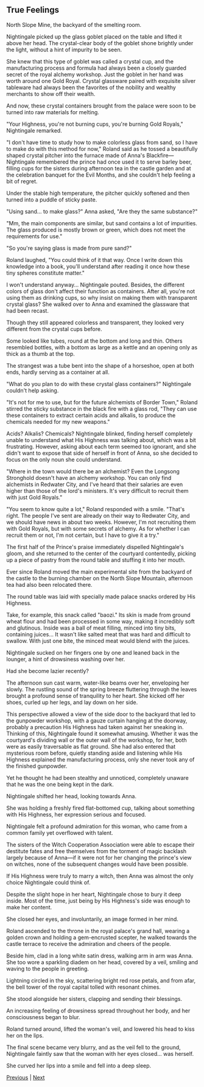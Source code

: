 ## True Feelings
North Slope Mine, the backyard of the smelting room.



Nightingale picked up the glass goblet placed on the table and lifted it above her head. The crystal-clear body of the goblet shone brightly under the light, without a hint of impurity to be seen.



She knew that this type of goblet was called a crystal cup, and the manufacturing process and formula had always been a closely guarded secret of the royal alchemy workshop. Just the goblet in her hand was worth around one Gold Royal. Crystal glassware paired with exquisite silver tableware had always been the favorites of the nobility and wealthy merchants to show off their wealth.



And now, these crystal containers brought from the palace were soon to be turned into raw materials for melting.



"Your Highness, you're not burning cups, you're burning Gold Royals," Nightingale remarked.



"I don't have time to study how to make colorless glass from sand, so I have to make do with this method for now," Roland said as he tossed a beautifully shaped crystal pitcher into the furnace made of Anna's Blackfire—Nightingale remembered the prince had once used it to serve barley beer, filling cups for the sisters during afternoon tea in the castle garden and at the celebration banquet for the Evil Months, and she couldn't help feeling a bit of regret.



Under the stable high temperature, the pitcher quickly softened and then turned into a puddle of sticky paste.



"Using sand... to make glass?" Anna asked, "Are they the same substance?"



"Mm, the main components are similar, but sand contains a lot of impurities. The glass produced is mostly brown or green, which does not meet the requirements for use."



"So you're saying glass is made from pure sand?"

Roland laughed, "You could think of it that way. Once I write down this knowledge into a book, you'll understand after reading it once how these tiny spheres constitute matter."

I won't understand anyway... Nightingale pouted. Besides, the different colors of glass don't affect their function as containers. After all, you're not using them as drinking cups, so why insist on making them with transparent crystal glass? She walked over to Anna and examined the glassware that had been recast.

Though they still appeared colorless and transparent, they looked very different from the crystal cups before.

Some looked like tubes, round at the bottom and long and thin. Others resembled bottles, with a bottom as large as a kettle and an opening only as thick as a thumb at the top.

The strangest was a tube bent into the shape of a horseshoe, open at both ends, hardly serving as a container at all.

"What do you plan to do with these crystal glass containers?" Nightingale couldn't help asking.

"It's not for me to use, but for the future alchemists of Border Town," Roland stirred the sticky substance in the black fire with a glass rod, "They can use these containers to extract certain acids and alkalis, to produce the chemicals needed for my new weapons."

Acids? Alkalis? Chemicals? Nightingale blinked, finding herself completely unable to understand what His Highness was talking about, which was a bit frustrating. However, asking about each term seemed too ignorant, and she didn't want to expose that side of herself in front of Anna, so she decided to focus on the only noun she could understand.



"Where in the town would there be an alchemist? Even the Longsong Stronghold doesn't have an alchemy workshop. You can only find alchemists in Redwater City, and I've heard that their salaries are even higher than those of the lord's ministers. It's very difficult to recruit them with just Gold Royals."

"You seem to know quite a lot," Roland responded with a smile. "That's right. The people I've sent are already on their way to Redwater City, and we should have news in about two weeks. However, I'm not recruiting them with Gold Royals, but with some secrets of alchemy. As for whether I can recruit them or not, I'm not certain, but I have to give it a try."



The first half of the Prince's praise immediately dispelled Nightingale's gloom, and she returned to the center of the courtyard contentedly, picking up a piece of pastry from the round table and stuffing it into her mouth.

Ever since Roland moved the main experimental site from the backyard of the castle to the burning chamber on the North Slope Mountain, afternoon tea had also been relocated there.

The round table was laid with specially made palace snacks ordered by His Highness.

Take, for example, this snack called "baozi." Its skin is made from ground wheat flour and had been processed in some way, making it incredibly soft and glutinous. Inside was a ball of meat filling, minced into tiny bits, containing juices... It wasn't like salted meat that was hard and difficult to swallow. With just one bite, the minced meat would blend with the juices.

Nightingale sucked on her fingers one by one and leaned back in the lounger, a hint of drowsiness washing over her.

Had she become lazier recently?

The afternoon sun cast warm, water-like beams over her, enveloping her slowly. The rustling sound of the spring breeze fluttering through the leaves brought a profound sense of tranquility to her heart. She kicked off her shoes, curled up her legs, and lay down on her side.



This perspective allowed a view of the side door to the backyard that led to the gunpowder workshop, with a gauze curtain hanging at the doorway, probably a precaution His Highness had taken against her sneaking in. Thinking of this, Nightingale found it somewhat amusing. Whether it was the courtyard's dividing wall or the outer wall of the workshop, for her, both were as easily traversable as flat ground. She had also entered that mysterious room before, quietly standing aside and listening while His Highness explained the manufacturing process, only she never took any of the finished gunpowder.



Yet he thought he had been stealthy and unnoticed, completely unaware that he was the one being kept in the dark.



Nightingale shifted her head, looking towards Anna.



She was holding a freshly fired flat-bottomed cup, talking about something with His Highness, her expression serious and focused.



Nightingale felt a profound admiration for this woman, who came from a common family yet overflowed with talent.



The sisters of the Witch Cooperation Association were able to escape their destitute fates and free themselves from the torment of magic backlash largely because of Anna—if it were not for her changing the prince's view on witches, none of the subsequent changes would have been possible.



If His Highness were truly to marry a witch, then Anna was almost the only choice Nightingale could think of.



Despite the slight hope in her heart, Nightingale chose to bury it deep inside. Most of the time, just being by His Highness's side was enough to make her content.



She closed her eyes, and involuntarily, an image formed in her mind.



Roland ascended to the throne in the royal palace's grand hall, wearing a golden crown and holding a gem-encrusted scepter, he walked towards the castle terrace to receive the admiration and cheers of the people.

Beside him, clad in a long white satin dress, walking arm in arm was Anna. She too wore a sparkling diadem on her head, covered by a veil, smiling and waving to the people in greeting.

Lightning circled in the sky, scattering bright red rose petals, and from afar, the bell tower of the royal capital tolled with resonant chimes.

She stood alongside her sisters, clapping and sending their blessings.

An increasing feeling of drowsiness spread throughout her body, and her consciousness began to blur.

Roland turned around, lifted the woman's veil, and lowered his head to kiss her on the lips.

The final scene became very blurry, and as the veil fell to the ground, Nightingale faintly saw that the woman with her eyes closed... was herself.

She curved her lips into a smile and fell into a deep sleep.





[Previous](CH0143.md) | [Next](CH0145.md)
